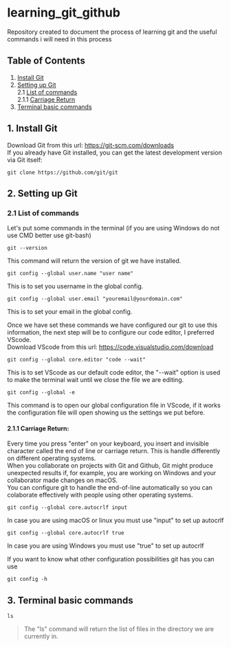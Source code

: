 # learning_git_github
Repository created to document the process of learning git and the useful commands i will need in this process
## Table of Contents
1. [Install Git ](#1-install-git)
2. [Setting up Git](#2-setting-up-git)  
2.1 [List of commands](#21-list-of-commands)    
2.1.1 [Carriage Return](#211-carriage-return)
3. [Terminal basic commands](#3-terminal-basic-commands)

## 1. Install Git
Download Git from this url: https://git-scm.com/downloads  
If you already have Git installed, you can get the latest development version via Git itself:
```
git clone https://github.com/git/git
```
## 2. Setting up Git
### 2.1 List of commands
Let's put some commands in the terminal (if you are using Windows do not use CMD better use git-bash)
```
git --version 
```
This command will return the version of git we have installed.
```
git config --global user.name "user name"
```
This is to set you username in the global config.
```
git config --global user.email "youremail@yourdomain.com"
```
This is to set your email in the global config.

Once we have set these commands we have configured our git to use this information, the next step will be to configure our code editor, I preferred VScode.  
Download VScode from this url: https://code.visualstudio.com/download  
```
git config --global core.editor "code --wait"
```
This is to set VScode as our default code editor, the "--wait" option is used to make the terminal wait until we close the file we are editing.
```
git config --global -e
```
This command is to open our global configuration file in VScode, if it works the configuration file will open showing us the settings we put before.  

#### 2.1.1 Carriage Return:  
Every time you press "enter" on your keyboard, you insert and invisible character called the end of line or carriage return. This is handle differently on different operating systems.  
When you collaborate on projects with Git and Github, Git might produce unexpected results if, for example, you are working on Windows and your collaborator made changes on macOS.  
You can configure git to handle the end-of-line automatically so you can colaborate effectively with people using other operating systems.  

```
git config --global core.autocrlf input
```
In case you are using macOS or linux you must use "input" to set up autocrlf
```
git config --global core.autocrlf true
```
In case you are using Windows you must use "true" to set up autocrlf  

If you want to know what other configuration possibilities git has you can use
```
git config -h
```

## 3. Terminal basic commands
```
ls
```
> The "ls" command will return the list of files in the directory we are currently in.   